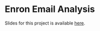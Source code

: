 # Enron Email Analysis

Slides for this project is available [here](https://docs.google.com/presentation/d/1Z4_RqGdOIAB65k3GXMUX8A6E2Zmod4L53SQU58TsPDQ/edit?usp=sharing).